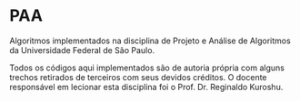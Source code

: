 # PAA
Algoritmos implementados na disciplina de Projeto e Análise de Algoritmos da Universidade Federal de São Paulo.

Todos os códigos aqui implementados são de autoria própria com alguns trechos retirados de terceiros com seus devidos créditos. O docente responsável em lecionar esta disciplina foi o Prof. Dr. Reginaldo Kuroshu.
